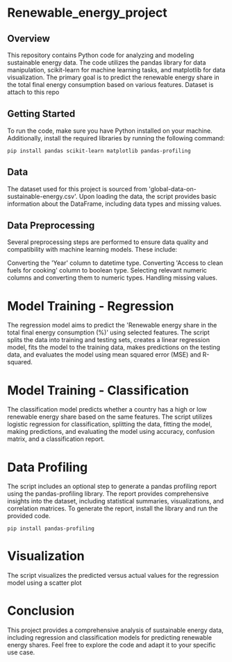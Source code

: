 # Renewable_energy_project


## Overview
This repository contains Python code for analyzing and modeling sustainable energy data. The code utilizes the pandas library for data manipulation, scikit-learn for machine learning tasks, and matplotlib for data visualization. The primary goal is to predict the renewable energy share in the total final energy consumption based on various features. Dataset is attach to this repo

## Getting Started
To run the code, make sure you have Python installed on your machine. Additionally, install the required libraries by running the following command:

```
pip install pandas scikit-learn matplotlib pandas-profiling
```
## Data
The dataset used for this project is sourced from 'global-data-on-sustainable-energy.csv'. Upon loading the data, the script provides basic information about the DataFrame, including data types and missing values.

## Data Preprocessing
Several preprocessing steps are performed to ensure data quality and compatibility with machine learning models. These include:

Converting the 'Year' column to datetime type.
Converting 'Access to clean fuels for cooking' column to boolean type.
Selecting relevant numeric columns and converting them to numeric types.
Handling missing values.

# Model Training - Regression
The regression model aims to predict the 'Renewable energy share in the total final energy consumption (%)' using selected features. The script splits the data into training and testing sets, creates a linear regression model, fits the model to the training data, makes predictions on the testing data, and evaluates the model using mean squared error (MSE) and R-squared.

# Model Training - Classification
The classification model predicts whether a country has a high or low renewable energy share based on the same features. The script utilizes logistic regression for classification, splitting the data, fitting the model, making predictions, and evaluating the model using accuracy, confusion matrix, and a classification report.

# Data Profiling
The script includes an optional step to generate a pandas profiling report using the pandas-profiling library. The report provides comprehensive insights into the dataset, including statistical summaries, visualizations, and correlation matrices. To generate the report, install the library and run the provided code.

```
pip install pandas-profiling
```
# Visualization
The script visualizes the predicted versus actual values for the regression model using a scatter plot

# Conclusion
This project provides a comprehensive analysis of sustainable energy data, including regression and classification models for predicting renewable energy shares. Feel free to explore the code and adapt it to your specific use case.
